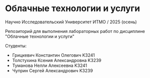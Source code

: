 # Облачные технологии и услуги
Научно Исследовательский Университет ИТМО / 2025 (осень)

Репозиторий для выполнения лабораторных работ по дисциплине "Облачные технологии и услуги"

Студенты:
- Грицкевич Константин Олегович K3241
- Толстухина Ксения Александровна K3239
- Туманова Нелли Алексеевна K3241
- Чуприн Сергей Александрович K3239
